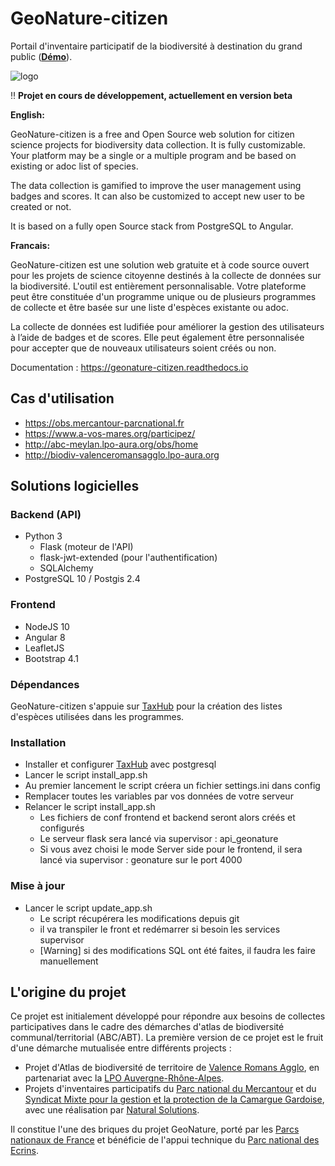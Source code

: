 # GeoNature-citizen

Portail d'inventaire participatif de la biodiversité à destination du grand public ([**Démo**](http://democitizen.geonature.fr)).

![logo](https://github.com/PnX-SI/GeoNature-citizen/raw/master/frontend/src/assets/logo.png)

:bangbang: **Projet en cours de développement, actuellement en version beta**

**English:**

GeoNature-citizen is a free and Open Source web solution for citizen science projects for biodiversity data collection. It is fully customizable. Your platform may be a single or a multiple program and be based on existing or adoc list of species.

The data collection is gamified to improve the user management using badges and scores. It can also be customized to accept new user to be created or not.

It is based on a fully open Source stack from PostgreSQL to Angular.

**Francais:**

GeoNature-citizen est une solution web gratuite et à code source ouvert pour les projets de science citoyenne destinés à la collecte de données sur la biodiversité. L'outil est entièrement personnalisable. Votre plateforme peut être constituée d'un programme unique ou de plusieurs programmes de collecte et être basée sur une liste d'espèces existante ou adoc.

La collecte de données est ludifiée pour améliorer la gestion des utilisateurs à l’aide de badges et de scores. Elle peut également être personnalisée pour accepter que de nouveaux utilisateurs soient créés ou non.

Documentation : https://geonature-citizen.readthedocs.io

## Cas d'utilisation

- https://obs.mercantour-parcnational.fr
- https://www.a-vos-mares.org/participez/
- http://abc-meylan.lpo-aura.org/obs/home
- http://biodiv-valenceromansagglo.lpo-aura.org

## Solutions logicielles

### Backend (API)

* Python 3
  * Flask (moteur de l'API)
  * flask-jwt-extended (pour l'authentification)
  * SQLAlchemy
* PostgreSQL 10 / Postgis 2.4

### Frontend

* NodeJS 10
* Angular 8
* LeafletJS
* Bootstrap 4.1

### Dépendances

GeoNature-citizen s'appuie sur [TaxHub](https://github.com/PnX-SI/TaxHub) pour la création des listes d'espèces utilisées dans les programmes.

### Installation

* Installer et configurer [TaxHub](https://github.com/PnX-SI/TaxHub) avec postgresql 
* Lancer le script install_app.sh
* Au premier lancement le script créera un fichier settings.ini dans config
* Remplacer toutes les variables par vos données de votre serveur
* Relancer le script install_app.sh
    * Les fichiers de conf frontend et backend seront alors créés et configurés
    * Le serveur flask sera lancé via supervisor : api_geonature
    * Si vous avez choisi le mode Server side pour le frontend, il sera lancé via supervisor : geonature sur le port 4000

### Mise à jour

* Lancer le script update_app.sh
    * Le script récupérera les modifications depuis git
    * il va transpiler le front et redémarrer si besoin les services supervisor
    * [Warning] si des modifications SQL ont été faites, il faudra les faire manuellement 

## L'origine du projet

Ce projet est initialement développé pour répondre aux besoins de collectes participatives dans le cadre des démarches d'atlas de biodiversité communal/territorial (ABC/ABT).
La première version de ce projet est le fruit d'une démarche mutualisée entre différents projects :
* Projet d'Atlas de biodiversité de territoire de [Valence Romans Agglo](http://www.valenceromansagglo.fr/fr/index.html), en partenariat avec la [LPO Auvergne-Rhône-Alpes](https://auvergne-rhone-alpes.lpo.fr/).
* Projets d'inventaires participatifs du [Parc national du Mercantour](http://www.mercantour-parcnational.fr/fr) et du [Syndicat Mixte pour la gestion et la protection de la Camargue Gardoise](https://www.camarguegardoise.com/), avec une réalisation par [Natural Solutions](https://www.natural-solutions.eu/).

Il constitue l'une des briques du projet GeoNature, porté par les [Parcs nationaux de France](http://www.parcsnationaux.fr/fr) et bénéficie de l'appui technique du [Parc national des Ecrins](http://www.ecrins-parcnational.fr/).


